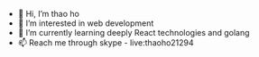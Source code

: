 - 👋 Hi, I’m thao ho
- 👀 I’m interested in web development
- 🌱 I’m currently learning deeply React technologies and golang
- 📫 Reach me through skype - live:thaoho21294

<!---
thaoho21294/thaoho21294 is a ✨ special ✨ repository because its `README.md` (this file) appears on your GitHub profile.
You can click the Preview link to take a look at your changes.
--->
